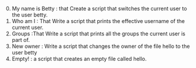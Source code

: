 0. My name is Betty : that Create a script that switches the current user to the user betty.
1. Who am I : That Write a script that prints the effective username of the current user.
2. Groups :That Write a script that prints all the groups the current user is part of.
3. New owner : Write a script that changes the owner of the file hello to the user betty
4. Empty! : a script that creates an empty file called hello.
